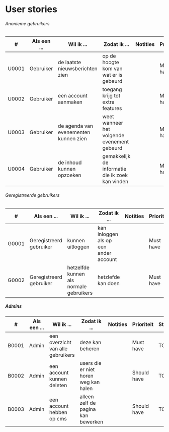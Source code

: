 # User stories

###### Anonieme gebruikers

| # | Als een ... | Wil ik ... | Zodat ik ... | Notities | Prioriteit | Status |
| ------ | ------ | ------ | ------ | ------ | ------ | ------ |
| U0001 | Gebruiker | de laatste nieuwsberichten zien | op de hoogte kom van wat er is gebeurd | | Must have | TODO |
| U0002 | Gebruiker | een account aanmaken | toegang krijg tot extra features | | Must have | DONE |
| U0003 | Gebruiker | de agenda van evenementen kunnen zien | weet wanneer het volgende evenement gebeurd | | Must have | TODO |
| U0004 | Gebruiker | de inhoud kunnen opzoeken | gemakkelijk de informatie die ik zoek kan vinden | | Must have | TODO |



###### Geregistreerde gebruikers
| # | Als een ... | Wil ik ... | Zodat ik ... | Notities | Prioriteit | Status |
| ------ | ------ | ------ | ------ | ------ | ------ | ------ |
| G0001 | Geregistreerd gebruiker | kunnen uitloggen | kan inloggen als op een ander account | | Must have | DONE |
| G0002 | Geregistreerd gebruiker | hetzelfde kunnen als normale gebruikers | hetzlefde kan doen | | Must have | TODO |



##### Admins
| # | Als een ... | Wil ik ... | Zodat ik ... | Notities | Prioriteit | Status |
| ------ | ------ | ------ | ------ | ------ | ------ | ------ |
| B0001 | Admin | een overzicht van alle gebruikers | deze kan beheren | | Must have | TODO |
| B0002 | Admin | een account kunnen deleten | users die er niet horen weg kan halen | | Should have | TODO |
| B0003 | Admin | een account hebben op cms | alleen zelf de pagina kan bewerken | | Should have | TODO |



